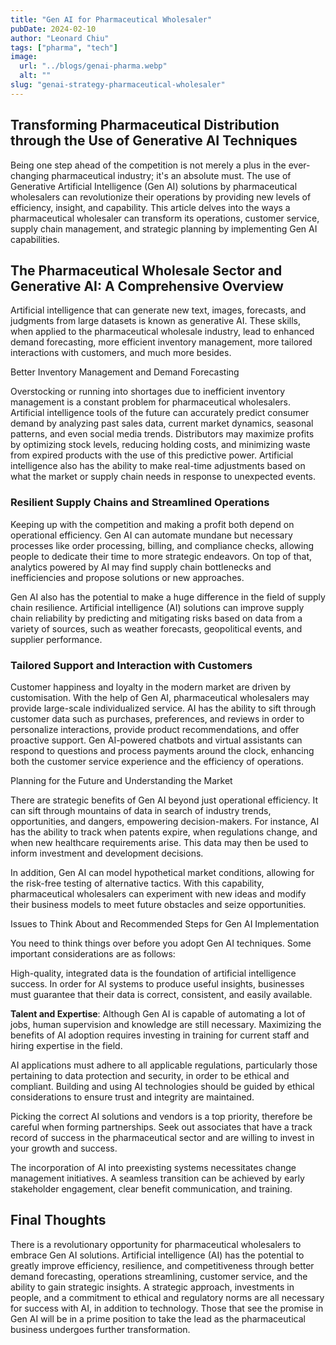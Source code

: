 ```yaml
---
title: "Gen AI for Pharmaceutical Wholesaler"
pubDate: 2024-02-10
author: "Leonard Chiu"
tags: ["pharma", "tech"]
image:
  url: "../blogs/genai-pharma.webp"
  alt: ""
slug: "genai-strategy-pharmaceutical-wholesaler"
---
```


## Transforming Pharmaceutical Distribution through the Use of Generative AI Techniques

Being one step ahead of the competition is not merely a plus in the ever-changing pharmaceutical industry; it's an absolute must. The use of Generative Artificial Intelligence (Gen AI) solutions by pharmaceutical wholesalers can revolutionize their operations by providing new levels of efficiency, insight, and capability. This article delves into the ways a pharmaceutical wholesaler can transform its operations, customer service, supply chain management, and strategic planning by implementing Gen AI capabilities.

## The Pharmaceutical Wholesale Sector and Generative AI: A Comprehensive Overview

Artificial intelligence that can generate new text, images, forecasts, and judgments from large datasets is known as generative AI. These skills, when applied to the pharmaceutical wholesale industry, lead to enhanced demand forecasting, more efficient inventory management, more tailored interactions with customers, and much more besides.

Better Inventory Management and Demand Forecasting

Overstocking or running into shortages due to inefficient inventory management is a constant problem for pharmaceutical wholesalers. Artificial intelligence tools of the future can accurately predict consumer demand by analyzing past sales data, current market dynamics, seasonal patterns, and even social media trends. Distributors may maximize profits by optimizing stock levels, reducing holding costs, and minimizing waste from expired products with the use of this predictive power. Artificial intelligence also has the ability to make real-time adjustments based on what the market or supply chain needs in response to unexpected events.

### Resilient Supply Chains and Streamlined Operations

Keeping up with the competition and making a profit both depend on operational efficiency. Gen AI can automate mundane but necessary processes like order processing, billing, and compliance checks, allowing people to dedicate their time to more strategic endeavors. On top of that, analytics powered by AI may find supply chain bottlenecks and inefficiencies and propose solutions or new approaches.

Gen AI also has the potential to make a huge difference in the field of supply chain resilience. Artificial intelligence (AI) solutions can improve supply chain reliability by predicting and mitigating risks based on data from a variety of sources, such as weather forecasts, geopolitical events, and supplier performance.

### Tailored Support and Interaction with Customers

Customer happiness and loyalty in the modern market are driven by customisation. With the help of Gen AI, pharmaceutical wholesalers may provide large-scale individualized service. AI has the ability to sift through customer data such as purchases, preferences, and reviews in order to personalize interactions, provide product recommendations, and offer proactive support. Gen AI-powered chatbots and virtual assistants can respond to questions and process payments around the clock, enhancing both the customer service experience and the efficiency of operations.

Planning for the Future and Understanding the Market

There are strategic benefits of Gen AI beyond just operational efficiency. It can sift through mountains of data in search of industry trends, opportunities, and dangers, empowering decision-makers. For instance, AI has the ability to track when patents expire, when regulations change, and when new healthcare requirements arise. This data may then be used to inform investment and development decisions.

In addition, Gen AI can model hypothetical market conditions, allowing for the risk-free testing of alternative tactics. With this capability, pharmaceutical wholesalers can experiment with new ideas and modify their business models to meet future obstacles and seize opportunities.

Issues to Think About and Recommended Steps for Gen AI Implementation

You need to think things over before you adopt Gen AI techniques. Some important considerations are as follows:

High-quality, integrated data is the foundation of artificial intelligence success. In order for AI systems to produce useful insights, businesses must guarantee that their data is correct, consistent, and easily available.

**Talent and Expertise**: Although Gen AI is capable of automating a lot of jobs, human supervision and knowledge are still necessary. Maximizing the benefits of AI adoption requires investing in training for current staff and hiring expertise in the field.

AI applications must adhere to all applicable regulations, particularly those pertaining to data protection and security, in order to be ethical and compliant. Building and using AI technologies should be guided by ethical considerations to ensure trust and integrity are maintained.

Picking the correct AI solutions and vendors is a top priority, therefore be careful when forming partnerships. Seek out associates that have a track record of success in the pharmaceutical sector and are willing to invest in your growth and success.

The incorporation of AI into preexisting systems necessitates change management initiatives. A seamless transition can be achieved by early stakeholder engagement, clear benefit communication, and training.

## Final Thoughts

There is a revolutionary opportunity for pharmaceutical wholesalers to embrace Gen AI solutions. Artificial intelligence (AI) has the potential to greatly improve efficiency, resilience, and competitiveness through better demand forecasting, operations streamlining, customer service, and the ability to gain strategic insights. A strategic approach, investments in people, and a commitment to ethical and regulatory norms are all necessary for success with AI, in addition to technology. Those that see the promise in Gen AI will be in a prime position to take the lead as the pharmaceutical business undergoes further transformation.
